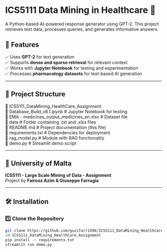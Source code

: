# ICS5111 Data Mining in Healthcare 🚀

A Python-based AI-powered response generator using GPT-2. This project retrieves text data, processes queries, and generates informative answers.

## 📌 Features
✅ Uses **GPT-2** for text generation  
✅ Supports **dense and sparse retrieval** for relevant context  
✅ Works with **Jupyter Notebook** for testing and experimentation  
✅ Processes **pharmacology datasets** for text-based AI generation  

---

## 📂 Project Structure
📁 ICS5111_DataMining_HealthCare_Assignment  
📄 Database_Build_v8.1.ipynb # Jupyter Notebook for testing  
📄 EMA - medicines_output_medicines_en.xlsx # Dataset file  
📂 data # Folder containing .txt and .xlsx files  
📄 README.md # Project documentation (this file)  
📄 requirements.txt # Dependencies for deployment  
📄 rag_model.py # Module with RAG functionality  
📄 demo.py # Streamlit demo script  

---

## 📖 University of Malta  
**ICS5111 - Large Scale Mining of Data - Assignment**  
Project by **Fairooz Azim & Giuseppe Farrugia**  

---

## 🛠 Installation

### **1️⃣ Clone the Repository**
```bash
git clone https://github.com/guzifarr1496/ICS5111_DataMining_HealthCare_Assignment.git
cd ICS5111_DataMining_HealthCare_Assignment
pip install -r requirements.txt
streamlit run demo.py

